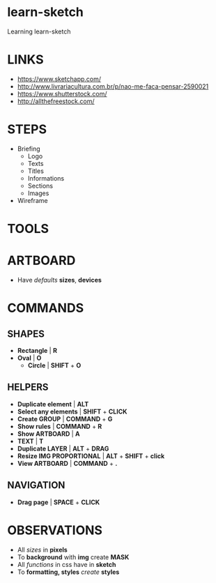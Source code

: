 # learn-sketch
Learning learn-sketch

# LINKS
- https://www.sketchapp.com/
- http://www.livrariacultura.com.br/p/nao-me-faca-pensar-2590021
- https://www.shutterstock.com/
- http://allthefreestock.com/

# STEPS
- Briefing
  - Logo
  - Texts
  - Titles
  - Informations
  - Sections
  - Images
- Wireframe


# TOOLS

# ARTBOARD
- Have _defaults_ **sizes**, **devices**

# COMMANDS

## SHAPES
- **Rectangle** | **R**
- **Oval** | **O**
  - **Circle** | **SHIFT** + **O**

## HELPERS
- **Duplicate element** | **ALT**
- **Select any elements** | **SHIFT** + **CLICK**
- **Create GROUP** | **COMMAND** + **G**
- **Show rules** | **COMMAND** + **R**
- **Show ARTBOARD** | **A**
- **TEXT** | **T**
- **Duplicate LAYER** | **ALT** + **DRAG**
- **Resize IMG PROPORTIONAL** | **ALT** + **SHIFT** + **click**
- **View ARTBOARD** | **COMMAND** + **.**


## NAVIGATION
- **Drag page** | **SPACE** + **CLICK**


# OBSERVATIONS
- All _sizes_ in **pixels**
- To **background** with **img** create **MASK**
- All _functions_ in css have in **sketch**
- To **formatting, styles** _create_ **styles**
